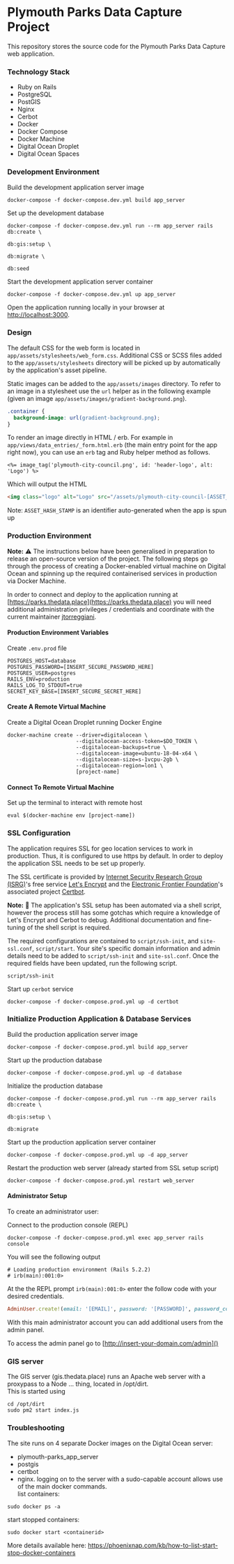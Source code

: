 # Plymouth Parks Data Capture Project

This repository stores the source code for the Plymouth Parks Data Capture web application.

### Technology Stack
- Ruby on Rails
- PostgreSQL
- PostGIS
- Nginx
- Cerbot
- Docker
- Docker Compose
- Docker Machine
- Digital Ocean Droplet
- Digital Ocean Spaces

### Development Environment

Build the development application server image
```shell
docker-compose -f docker-compose.dev.yml build app_server
```

Set up the development database
```shell
docker-compose -f docker-compose.dev.yml run --rm app_server rails db:create \
                                                                   db:gis:setup \
                                                                   db:migrate \
                                                                   db:seed
```

Start the development application server container
```shell
docker-compose -f docker-compose.dev.yml up app_server
```

Open the application running locally in your browser at [http://localhost:3000](http://localhost:3000).

### Design

The default CSS for the web form is located in `app/assets/stylesheets/web_form.css`. Additional CSS or SCSS files added to the `app/assets/stylesheets` directory will be picked up by automatically by the application's asset pipeline.

Static images can be added to the `app/assets/images` directory. To refer to an image in a stylesheet use the `url` helper as in the following example (given an image `app/assets/images/gradient-background.png`).

```CSS
.container {
  background-image: url(gradient-background.png);
}
```

To render an image directly in HTML / erb. For example in `app/views/data_entries/_form.html.erb` (the main entry point for the app right now), you can use an `erb` tag and Ruby helper method as follows.

```
<%= image_tag('plymouth-city-council.png', id: 'header-logo', alt: 'Logo') %>
```

Which will output the HTML

```HTML
<img class="logo" alt="Logo" src="/assets/plymouth-city-council-[ASSET_HASH_STAMP].png">
```

Note: `ASSET_HASH_STAMP` is an identifier auto-generated when the app is spun up

### Production Environment

**Note:** :warning: The instructions below have been generalised in preparation to release an open-source version of the project. The following steps go through the process of creating a Docker-enabled virtual machine on Digital Ocean and spinning up the required containerised services in production via Docker Machine.

In order to connect and deploy to the application running at [https://parks.thedata.place](https://parks.thedata.place) you will need additional administration privileges / credentials and coordinate with the current maintainer [jtorreggiani](https://github.com/jtorreggiani).

#### Production Environment Variables

Create `.env.prod` file

```shell
POSTGRES_HOST=database
POSTGRES_PASSWORD=[INSERT_SECURE_PASSWORD_HERE]
POSTGRES_USER=postgres
RAILS_ENV=production
RAILS_LOG_TO_STDOUT=true
SECRET_KEY_BASE=[INSERT_SECURE_SECRET_HERE]
```

#### Create A Remote Virtual Machine

Create a Digital Ocean Droplet running Docker Engine
```shell
docker-machine create --driver=digitalocean \
                      --digitalocean-access-token=$DO_TOKEN \
                      --digitalocean-backups=true \
                      --digitalocean-image=ubuntu-18-04-x64 \
                      --digitalocean-size=s-1vcpu-2gb \
                      --digitalocean-region=lon1 \
                      [project-name]
```

#### Connect To Remote Virtual Machine

Set up the terminal to interact with remote host
```shell
eval $(docker-machine env [project-name])
```
### SSL Configuration

The application requires SSL for geo location services to work in production. Thus, it is configured to use https by default. In order to deploy the application SSL needs to be set up properly.

The SSL certificate is provided by [Internet Security Research Group (ISRG)](https://www.abetterinternet.org)'s free service [Let's Encrypt](https://letsencrypt.org) and the [Electronic Frontier Foundation](https://www.eff.org)'s associated project [Certbot](https://certbot.eff.org/).

**Note:** :construction: The application's SSL setup has been automated via a shell script, however the process still has some gotchas which require a knowledge of Let's Encrypt and Cerbot to debug. Additional documentation and fine-tuning of the shell script is required.

The required configurations are contained to `script/ssh-init`, and `site-ssl.conf`, `script/start`. Your site's specific domain information and admin details need to be added to `script/ssh-init` and `site-ssl.conf`. Once the required fields have been updated, run the following script.

```shell
script/ssh-init
```

Start up `cerbot` service
```shell
docker-compose -f docker-compose.prod.yml up -d certbot
```

### Initialize Production Application & Database Services

Build the production application server image
```shell
docker-compose -f docker-compose.prod.yml build app_server
```

Start up the production database
```shell
docker-compose -f docker-compose.prod.yml up -d database
```

Initialize the production database
```shell
docker-compose -f docker-compose.prod.yml run --rm app_server rails db:create \
                                                                    db:gis:setup \
                                                                    db:migrate
```

Start up the production application server container
```shell
docker-compose -f docker-compose.prod.yml up -d app_server
```

Restart the production web server (already started from SSL setup script)
```shell
docker-compose -f docker-compose.prod.yml restart web_server
```

#### Administrator Setup

To create an administrator user:

Connect to the production console (REPL)
```shell
docker-compose -f docker-compose.prod.yml exec app_server rails console
```

You will see the following output
```shell
# Loading production environment (Rails 5.2.2)
# irb(main):001:0>
```

At the the REPL prompt `irb(main):001:0>` enter the follow code with your desired credentials.
```Ruby
AdminUser.create!(email: '[EMAIL]', password: '[PASSWORD]', password_confirmation: '[PASSWORD]')
```

With this main administrator account you can add additional users from the admin panel.

To access the admin panel go to [http://insert-your-domain.com/admin]()

### GIS server 

The GIS server (gis.thedata.place) runs an Apache web server with a proxypass to a Node ... thing, located in /opt/dirt.  
This is started using 
```
cd /opt/dirt
sudo pm2 start index.js
```


### Troubleshooting

The site runs on 4 separate Docker images on the Digital Ocean server:  
- plymouth-parks_app_server
- postgis
- certbot
- nginx.
logging on to the server with a sudo-capable account allows use of the main docker commands.  
list containers:  
```
sudo docker ps -a
```
start stopped containers:  
```
sudo docker start <containerid>
```
More details available here: https://phoenixnap.com/kb/how-to-list-start-stop-docker-containers
